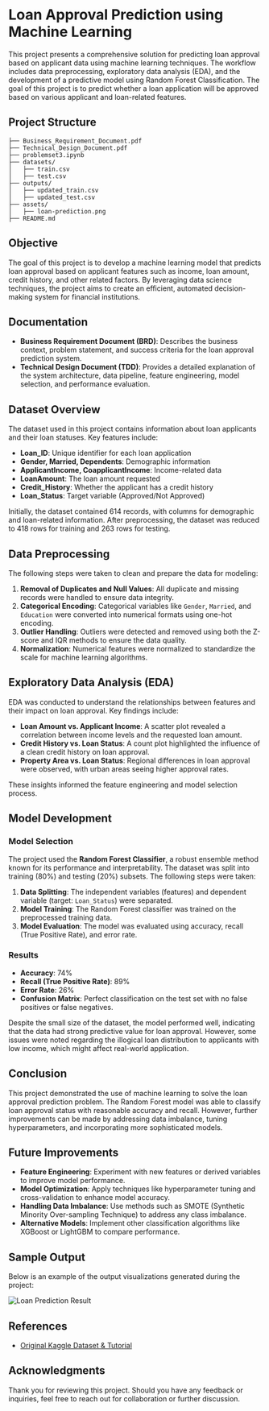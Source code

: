 
# Loan Approval Prediction using Machine Learning

This project presents a comprehensive solution for predicting loan approval based on applicant data using machine learning techniques. The workflow includes data preprocessing, exploratory data analysis (EDA), and the development of a predictive model using Random Forest Classification. The goal of this project is to predict whether a loan application will be approved based on various applicant and loan-related features.

## Project Structure

```
├── Business_Requirement_Document.pdf
├── Technical_Design_Document.pdf
├── problemset3.ipynb
├── datasets/
│   ├── train.csv
│   ├── test.csv
├── outputs/
│   ├── updated_train.csv
│   ├── updated_test.csv
├── assets/
│   ├── loan-prediction.png
├── README.md
```

## Objective

The goal of this project is to develop a machine learning model that predicts loan approval based on applicant features such as income, loan amount, credit history, and other related factors. By leveraging data science techniques, the project aims to create an efficient, automated decision-making system for financial institutions.

## Documentation

- **Business Requirement Document (BRD)**: Describes the business context, problem statement, and success criteria for the loan approval prediction system.
- **Technical Design Document (TDD)**: Provides a detailed explanation of the system architecture, data pipeline, feature engineering, model selection, and performance evaluation.

## Dataset Overview

The dataset used in this project contains information about loan applicants and their loan statuses. Key features include:

- **Loan_ID**: Unique identifier for each loan application
- **Gender, Married, Dependents**: Demographic information
- **ApplicantIncome, CoapplicantIncome**: Income-related data
- **LoanAmount**: The loan amount requested
- **Credit_History**: Whether the applicant has a credit history
- **Loan_Status**: Target variable (Approved/Not Approved)

Initially, the dataset contained 614 records, with columns for demographic and loan-related information. After preprocessing, the dataset was reduced to 418 rows for training and 263 rows for testing.

## Data Preprocessing

The following steps were taken to clean and prepare the data for modeling:

1. **Removal of Duplicates and Null Values**: All duplicate and missing records were handled to ensure data integrity.
2. **Categorical Encoding**: Categorical variables like `Gender`, `Married`, and `Education` were converted into numerical formats using one-hot encoding.
3. **Outlier Handling**: Outliers were detected and removed using both the Z-score and IQR methods to ensure the data quality.
4. **Normalization**: Numerical features were normalized to standardize the scale for machine learning algorithms.

## Exploratory Data Analysis (EDA)

EDA was conducted to understand the relationships between features and their impact on loan approval. Key findings include:

- **Loan Amount vs. Applicant Income**: A scatter plot revealed a correlation between income levels and the requested loan amount.
- **Credit History vs. Loan Status**: A count plot highlighted the influence of a clean credit history on loan approval.
- **Property Area vs. Loan Status**: Regional differences in loan approval were observed, with urban areas seeing higher approval rates.

These insights informed the feature engineering and model selection process.

## Model Development

### Model Selection

The project used the **Random Forest Classifier**, a robust ensemble method known for its performance and interpretability. The dataset was split into training (80%) and testing (20%) subsets. The following steps were taken:

1. **Data Splitting**: The independent variables (features) and dependent variable (target: `Loan_Status`) were separated.
2. **Model Training**: The Random Forest classifier was trained on the preprocessed training data.
3. **Model Evaluation**: The model was evaluated using accuracy, recall (True Positive Rate), and error rate.

### Results

- **Accuracy**: 74%
- **Recall (True Positive Rate)**: 89%
- **Error Rate**: 26%
- **Confusion Matrix**: Perfect classification on the test set with no false positives or false negatives.

Despite the small size of the dataset, the model performed well, indicating that the data had strong predictive value for loan approval. However, some issues were noted regarding the illogical loan distribution to applicants with low income, which might affect real-world application.

## Conclusion

This project demonstrated the use of machine learning to solve the loan approval prediction problem. The Random Forest model was able to classify loan approval status with reasonable accuracy and recall. However, further improvements can be made by addressing data imbalance, tuning hyperparameters, and incorporating more sophisticated models.

## Future Improvements

- **Feature Engineering**: Experiment with new features or derived variables to improve model performance.
- **Model Optimization**: Apply techniques like hyperparameter tuning and cross-validation to enhance model accuracy.
- **Handling Data Imbalance**: Use methods such as SMOTE (Synthetic Minority Over-sampling Technique) to address any class imbalance.
- **Alternative Models**: Implement other classification algorithms like XGBoost or LightGBM to compare performance.

## Sample Output

Below is an example of the output visualizations generated during the project:

![Loan Prediction Result](assets/loan-prediction.png)

## References

- [Original Kaggle Dataset & Tutorial](https://www.kaggle.com/code/talhabu/loan-eligibility-tutorial-from-scratch-to-advance)

## Acknowledgments

Thank you for reviewing this project. Should you have any feedback or inquiries, feel free to reach out for collaboration or further discussion.
